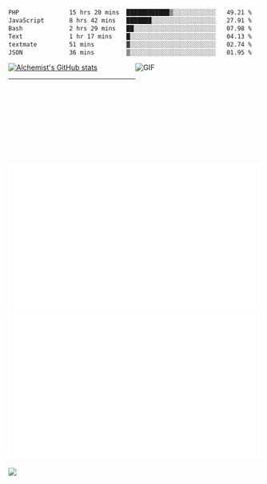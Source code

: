 <!--START_SECTION:waka-->

```text
PHP              15 hrs 20 mins  ████████████▒░░░░░░░░░░░░   49.21 %
JavaScript       8 hrs 42 mins   ███████░░░░░░░░░░░░░░░░░░   27.91 %
Bash             2 hrs 29 mins   ██░░░░░░░░░░░░░░░░░░░░░░░   07.98 %
Text             1 hr 17 mins    █░░░░░░░░░░░░░░░░░░░░░░░░   04.13 %
textmate         51 mins         ▓░░░░░░░░░░░░░░░░░░░░░░░░   02.74 %
JSON             36 mins         ▒░░░░░░░░░░░░░░░░░░░░░░░░   01.95 %
```

<!--END_SECTION:waka-->

[![Alchemist's GitHub stats](https://github-readme-stats.vercel.app/api?username=DrMaxis&show_icons=true&theme=outrun&count_private=true)](#)
<img align="right" alt="GIF" src="https://user-images.githubusercontent.com/5355808/139111924-210cc6fa-9fb1-4dac-929d-6324a5836a92.gif" width="250" height="200" />
<hr />

![](https://raw.githubusercontent.com/DrMaxis/github-stats-transparent/output/generated/overview.svg)
![](https://raw.githubusercontent.com/DrMaxis/github-stats-transparent/output/generated/languages.svg)

 
<a href="https://count.getloli.com/"><img src="https://count.getloli.com/get/@:maxis-the-alchemist?theme=rule34"></a>
<!-- https://count.getloli.com/get/@alchemist?theme=rule34 -->
<br>
